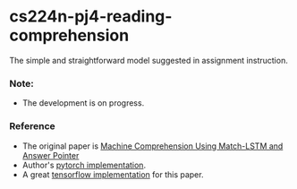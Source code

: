 # cs224n-pj4-reading-comprehension
The simple and straightforward model suggested in assignment instruction.

### Note:
* The development is on progress.

### Reference
* The original paper is [Machine Comprehension Using Match-LSTM and Answer Pointer](https://arxiv.org/abs/1608.07905)
* Author's [pytorch implementation](https://github.com/shuohangwang/SeqMatchSeq).
* A great [tensorflow implementation](https://github.com/InnerPeace-Wu/CapsNet-tensorflow) for this paper.